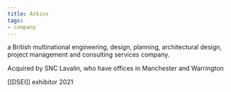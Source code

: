```yaml
---
title: Atkins
tags:
- company
---
```

a British multinational engineering, design, planning, architectural design, project management and consulting services company.

Acquired by SNC Lavalin, who have offices in Manchester and Warrington

[[DSEI]] exhibitor 2021